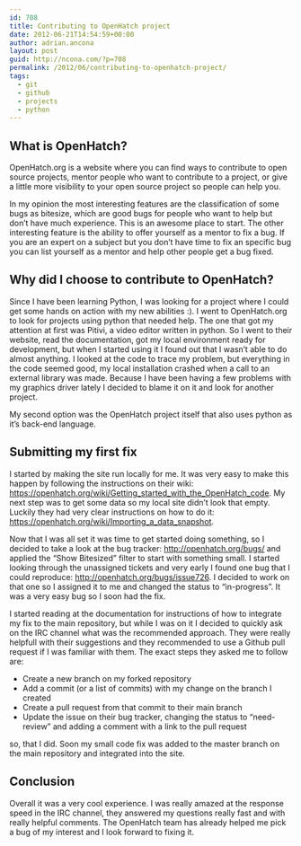 ```yaml
---
id: 708
title: Contributing to OpenHatch project
date: 2012-06-21T14:54:59+00:00
author: adrian.ancona
layout: post
guid: http://ncona.com/?p=708
permalink: /2012/06/contributing-to-openhatch-project/
tags:
  - git
  - github
  - projects
  - python
---
```

## What is OpenHatch?

OpenHatch.org is a website where you can find ways to contribute to open source projects, mentor people who want to contribute to a project, or give a little more visibility to your open source project so people can help you.

In my opinion the most interesting features are the classification of some bugs as bitesize, which are good bugs for people who want to help but don&#8217;t have much experience. This is an awesome place to start. The other interesting feature is the ability to offer yourself as a mentor to fix a bug. If you are an expert on a subject but you don&#8217;t have time to fix an specific bug you can list yourself as a mentor and help other people get a bug fixed.

<!--more-->

## Why did I choose to contribute to OpenHatch?

Since I have been learning Python, I was looking for a project where I could get some hands on action with my new abilities :). I went to OpenHatch.org to look for projects using python that needed help. The one that got my attention at first was Pitivi, a video editor written in python. So I went to their website, read the documentation, got my local environment ready for development, but when I started using it I found out that I wasn&#8217;t able to do almost anything. I looked at the code to trace my problem, but everything in the code seemed good, my local installation crashed when a call to an external library was made. Because I have been having a few problems with my graphics driver lately I decided to blame it on it and look for another project.

My second option was the OpenHatch project itself that also uses python as it&#8217;s back-end language.

## Submitting my first fix

I started by making the site run locally for me. It was very easy to make this happen by following the instructions on their wiki: <a href="https://openhatch.org/wiki/Getting_started_with_the_OpenHatch_code" title="OpenHatch wiki" target="_blank">https://openhatch.org/wiki/Getting_started_with_the_OpenHatch_code</a>. My next step was to get some data so my local site didn&#8217;t look that empty. Luckily they had very clear instructions on how to do it: <a href="https://openhatch.org/wiki/Importing_a_data_snapshot" title="Importing data - OpenHatch" target="_blank">https://openhatch.org/wiki/Importing_a_data_snapshot</a>.

Now that I was all set it was time to get started doing something, so I decided to take a look at the bug tracker: <a href="http://openhatch.org/bugs/" title="OpenHatch bug tracker" target="_blank">http://openhatch.org/bugs/</a> and applied the &#8220;Show Bitesized&#8221; filter to start with something small. I started looking through the unassigned tickets and very early I found one bug that I could reproduce: <a href="http://openhatch.org/bugs/issue726" title="OpenHatch tar mission bug" target="_blank">http://openhatch.org/bugs/issue726</a>. I decided to work on that one so I assigned it to me and changed the status to &#8220;in-progress&#8221;. It was a very easy bug so I soon had the fix.

I started reading at the documentation for instructions of how to integrate my fix to the main repository, but while I was on it I decided to quickly ask on the IRC channel what was the recommended approach. They were really helpfull with their suggestions and they recommended to use a Github pull request if I was familiar with them. The exact steps they asked me to follow are:

  * Create a new branch on my forked repository
  * Add a commit (or a list of commits) with my change on the branch I created
  * Create a pull request from that commit to their main branch
  * Update the issue on their bug tracker, changing the status to &#8220;need-review&#8221; and adding a comment with a link to the pull request

so, that I did. Soon my small code fix was added to the master branch on the main repository and integrated into the site.

## Conclusion

Overall it was a very cool experience. I was really amazed at the response speed in the IRC channel, they answered my questions really fast and with really helpful comments. The OpenHatch team has already helped me pick a bug of my interest and I look forward to fixing it.
